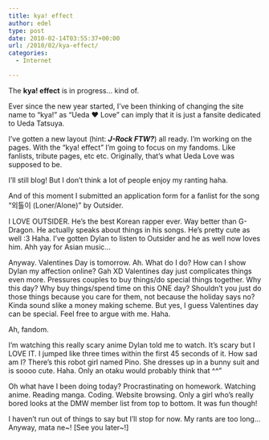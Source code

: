 ```yaml
---
title: kya! effect
author: edel
type: post
date: 2010-02-14T03:55:37+00:00
url: /2010/02/kya-effect/
categories:
  - Internet

---
```

The **kya! effect** is in progress&#8230; kind of.

Ever since the new year started, I&#8217;ve been thinking of changing the site name to &#8220;kya!&#8221; as &#8220;Ueda ♥ Love&#8221; can imply that it is just a fansite dedicated to Ueda Tatsuya.

I&#8217;ve gotten a new layout (hint: ***J-Rock FTW?***) all ready. I&#8217;m working on the pages. With the &#8220;kya! effect&#8221; I&#8217;m going to focus on my fandoms. Like fanlists, tribute pages, etc etc. Originally, that&#8217;s what Ueda Love was supposed to be.

I&#8217;ll still blog! But I don&#8217;t think a lot of people enjoy my ranting haha.

And of this moment I submitted an application form for a fanlist for the song &#8220;외톨이 (Loner/Alone)&#8221; by Outsider.

I LOVE OUTSIDER. He&#8217;s the best Korean rapper ever. Way better than G-Dragon. He actually speaks about things in his songs. He&#8217;s pretty cute as well :3 Haha. I&#8217;ve gotten Dylan to listen to Outsider and he as well now loves him. Ahh yay for Asian music&#8230;

Anyway. Valentines Day is tomorrow. Ah. What do I do? How can I show Dylan my affection online? Gah XD Valentines day just complicates things even more. Pressures couples to buy things/do special things together. Why this day? Why buy things/spend time on this ONE day? Shouldn&#8217;t you just do those things because you care for them, not because the holiday says no? Kinda sound slike a money making scheme. But yes, I guess Valentines day can be special. Feel free to argue with me. Haha.

Ah, fandom.

I&#8217;m watching this really scary anime Dylan told me to watch. It&#8217;s scary but I LOVE IT. I jumped like three times within the first 45 seconds of it. How sad am I? There&#8217;s this robot girl named Pino. She dresses up in a bunny suit and is soooo cute. Haha. Only an otaku would probably think that ^^&#8221;

Oh what have I been doing today? Procrastinating on homework. Watching anime. Reading manga. Coding. Website browsing. Only a girl who&#8217;s really bored looks at the DMW member list from top to bottom. It was fun though!

I haven&#8217;t run out of things to say but I&#8217;ll stop for now. My rants are too long&#8230; Anyway, mata ne~! [See you later~!]

<ol class="footnote">
</ol>